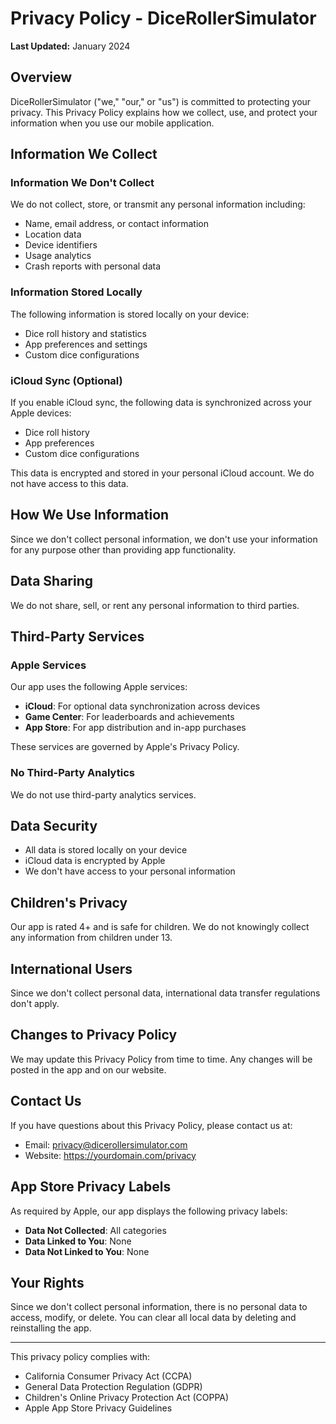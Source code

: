 # Privacy Policy - DiceRollerSimulator

**Last Updated:** January 2024

## Overview
DiceRollerSimulator ("we," "our," or "us") is committed to protecting your privacy. This Privacy Policy explains how we collect, use, and protect your information when you use our mobile application.

## Information We Collect

### Information We Don't Collect
We do not collect, store, or transmit any personal information including:
- Name, email address, or contact information
- Location data
- Device identifiers
- Usage analytics
- Crash reports with personal data

### Information Stored Locally
The following information is stored locally on your device:
- Dice roll history and statistics
- App preferences and settings
- Custom dice configurations

### iCloud Sync (Optional)
If you enable iCloud sync, the following data is synchronized across your Apple devices:
- Dice roll history
- App preferences
- Custom dice configurations

This data is encrypted and stored in your personal iCloud account. We do not have access to this data.

## How We Use Information
Since we don't collect personal information, we don't use your information for any purpose other than providing app functionality.

## Data Sharing
We do not share, sell, or rent any personal information to third parties.

## Third-Party Services

### Apple Services
Our app uses the following Apple services:
- **iCloud**: For optional data synchronization across devices
- **Game Center**: For leaderboards and achievements
- **App Store**: For app distribution and in-app purchases

These services are governed by Apple's Privacy Policy.

### No Third-Party Analytics
We do not use third-party analytics services.

## Data Security
- All data is stored locally on your device
- iCloud data is encrypted by Apple
- We don't have access to your personal information

## Children's Privacy
Our app is rated 4+ and is safe for children. We do not knowingly collect any information from children under 13.

## International Users
Since we don't collect personal data, international data transfer regulations don't apply.

## Changes to Privacy Policy
We may update this Privacy Policy from time to time. Any changes will be posted in the app and on our website.

## Contact Us
If you have questions about this Privacy Policy, please contact us at:
- Email: privacy@dicerollersimulator.com
- Website: https://yourdomain.com/privacy

## App Store Privacy Labels
As required by Apple, our app displays the following privacy labels:
- **Data Not Collected**: All categories
- **Data Linked to You**: None
- **Data Not Linked to You**: None

## Your Rights
Since we don't collect personal information, there is no personal data to access, modify, or delete. You can clear all local data by deleting and reinstalling the app.

---

This privacy policy complies with:
- California Consumer Privacy Act (CCPA)
- General Data Protection Regulation (GDPR)
- Children's Online Privacy Protection Act (COPPA)
- Apple App Store Privacy Guidelines

